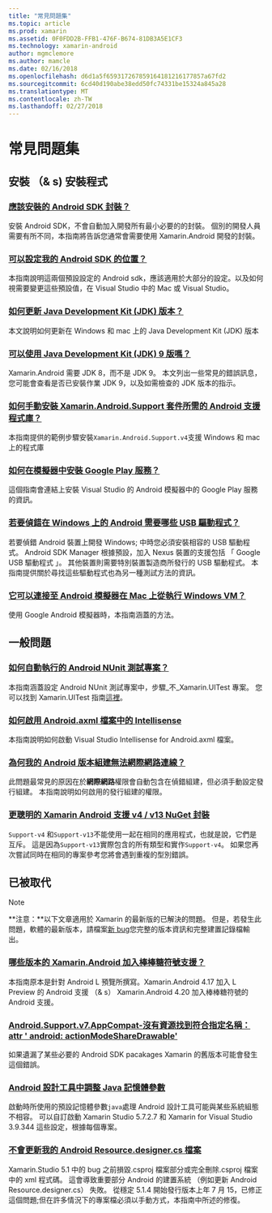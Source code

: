 ```yaml
---
title: "常見問題集"
ms.topic: article
ms.prod: xamarin
ms.assetid: 0F0FDD2B-FFB1-476F-B674-81DB3A5E1CF3
ms.technology: xamarin-android
author: mgmclemore
ms.author: mamcle
ms.date: 02/16/2018
ms.openlocfilehash: d6d1a5f659317267859164181216177857a67fd2
ms.sourcegitcommit: 6cd40d190abe38edd50fc74331be15324a845a28
ms.translationtype: MT
ms.contentlocale: zh-TW
ms.lasthandoff: 02/27/2018
---
```

# <a name="frequently-asked-questions"></a>常見問題集

## <a name="installation--setup"></a>安裝 （& s) 安裝程式

### <a name="which-android-sdk-packages-should-i-installinstall-android-sdk-packagesmd"></a>[應該安裝的 Android SDK 封裝？](install-android-sdk-packages.md)

安裝 Android SDK，不會自動加入開發所有最小必要的的封裝。 個別的開發人員需要有所不同，本指南將告訴您通常會需要使用 Xamarin.Android 開發的封裝。

### <a name="where-can-i-set-my-android-sdk-locationsandroid-sdk-locationmd"></a>[可以設定我的 Android SDK 的位置？](android-sdk-location.md)

本指南說明這兩個預設設定的 Android sdk，應該適用於大部分的設定。以及如何視需要變更這些預設值，在 Visual Studio 中的 Mac 或 Visual Studio。

### <a name="how-do-i-update-the-java-development-kit-jdk-versionupdate-jdkmd"></a>[如何更新 Java Development Kit (JDK) 版本？](update-jdk.md)

本文說明如何更新在 Windows 和 mac 上的 Java Development Kit (JDK) 版本

### <a name="can-i-use-java-development-kit-jdk-version-9jdk9-errorsmd"></a>[可以使用 Java Development Kit (JDK) 9 版嗎？](jdk9-errors.md)

Xamarin.Android 需要 JDK 8，而不是 JDK 9。 本文列出一些常見的錯誤訊息，您可能會查看是否已安裝作業 JDK 9，以及如需檢查的 JDK 版本的指示。


### <a name="how-can-i-manually-install-the-android-support-libraries-required-by-the-xamarinandroidsupport-packagesinstall-android-support-librarymd"></a>[如何手動安裝 Xamarin.Android.Support 套件所需的 Android 支援程式庫？](install-android-support-library.md)

本指南提供的範例步驟安裝`Xamarin.Android.Support.v4`支援 Windows 和 mac 上的程式庫

### <a name="how-do-i-install-google-play-services-in-an-emulatorinstall-gpsmd"></a>[如何在模擬器中安裝 Google Play 服務？](install-gps.md)

這個指南會連結上安裝 Visual Studio 的 Android 模擬器中的 Google Play 服務的資訊。

### <a name="what-usb-drivers-do-i-need-to-debug-android-on-windowsandroid-drivers-debug-windowsmd"></a>[若要偵錯在 Windows 上的 Android 需要哪些 USB 驅動程式？](android-drivers-debug-windows.md)

若要偵錯 Android 裝置上開發 Windows; 中時您必須安裝相容的 USB 驅動程式。 Android SDK Manager 根據預設，加入 Nexus 裝置的支援包括 「 Google USB 驅動程式 」。
其他裝置則需要特別裝置製造商所發行的 USB 驅動程式。 本指南提供關於尋找這些驅動程式也為另一種測試方法的資訊。

### <a name="is-it-possible-to-connect-to-android-emulators-running-on-a-mac-from-a-windows-vmconnect-android-emulator-mac-windowsmd"></a>[它可以連接至 Android 模擬器在 Mac 上從執行 Windows VM？](connect-android-emulator-mac-windows.md)

使用 Google Android 模擬器時，本指南涵蓋的方法。

## <a name="general-questions"></a>一般問題

### <a name="how-do-i-automate-an-android-nunit-test-projectautomate-android-nunit-testmd"></a>[如何自動執行的 Android NUnit 測試專案？](automate-android-nunit-test.md)

本指南涵蓋設定 Android NUnit 測試專案中，步驟_不_Xamarin.UITest 專案。 您可以找到 Xamarin.UITest 指南[這裡](https://docs.microsoft.com/appcenter/test-cloud/preparing-for-upload/uitest)。

### <a name="how-do-i-enable-intellisense-in-android-axml-filesenable-axml-intellisensemd"></a>[如何啟用 Android.axml 檔案中的 Intellisense](enable-axml-intellisense.md)

本指南說明如何啟動 Visual Studio Intellisense for Android.axml 檔案。

### <a name="why-cant-my-android-release-build-connect-to-the-internetandroid-internetmd"></a>[為何我的 Android 版本組建無法網際網路連線？](android-internet.md)

此問題最常見的原因在於**網際網路**權限會自動包含在偵錯組建，但必須手動設定發行組建。 本指南說明如何啟用的發行組建的權限。

### <a name="smarter-xamarin-android-support-v4--v13-nuget-packagesandroid-support-v4v13-librariesmd"></a>[更聰明的 Xamarin Android 支援 v4 / v13 NuGet 封裝](android-support-v4v13-libraries.md)

`Support-v4` 和`Support-v13`不能使用一起在相同的應用程式，也就是說，它們是互斥。 這是因為`Support-v13`實際包含的所有類型和實作`Support-v4`。 如果您再次嘗試同時在相同的專案參考您將會遇到重複的型別錯誤。


## <a name="deprecated"></a>已被取代

> [!NOTE]
> **注意：**以下文章適用於 Xamarin 的最新版的已解決的問題。 但是，若發生此問題，軟體的最新版本，請檔案[新 bug](~/cross-platform/troubleshooting/questions/howto-file-bug.md)您完整的版本資訊和完整建置記錄檔輸出。

### <a name="what-version-of-xamarinandroid-added-lollipop-supportxa-lollipopmd"></a>[哪些版本的 Xamarin.Android 加入棒棒糖符號支援？](xa-lollipop.md)

本指南原本是針對 Android L 預覽所撰寫。Xamarin.Android 4.17 加入 L Preview 的 Android 支援 （& s） Xamarin.Android 4.20 加入棒棒糖符號的 Android 支援。

### <a name="androidsupportv7appcompat---no-resource-found-that-matches-the-given-name-attr-androidactionmodesharedrawablemissing-action-mode-share-drawablemd"></a>[Android.Support.v7.AppCompat-沒有資源找到符合指定名稱： attr ' android: actionModeShareDrawable'](missing-action-mode-share-drawable.md)

如果遺漏了某些必要的 Android SDK pacakages Xamarin 的舊版本可能會發生這個錯誤。

### <a name="adjusting-java-memory-parameters-for-the-android-designerandroid-designer-java-memorymd"></a>[Android 設計工具中調整 Java 記憶體參數](android-designer-java-memory.md)

啟動時所使用的預設記憶體參數`java`處理 Android 設計工具可能與某些系統組態不相容。 可以自訂啟動 Xamarin Studio 5.7.2.7 和 Xamarin for Visual Studio 3.9.344 這些設定，根據每個專案。

### <a name="my-android-resourcedesignercs-file-will-not-updateresource-designer-wont-updatemd"></a>[不會更新我的 Android Resource.designer.cs 檔案](resource-designer-wont-update.md)

Xamarin.Studio 5.1 中的 bug 之前損毀.csproj 檔案部分或完全刪除.csproj 檔案中的 xml 程式碼。 這會導致重要部分 Android 的建置系統 （例如更新 Android Resource.designer.cs） 失敗。 從穩定 5.1.4 開始發行版本上年 7 月 15，已修正這個問題;但在許多情況下的專案檔必須以手動方式，本指南中所述的修復。



